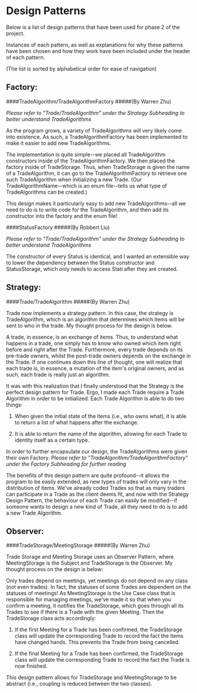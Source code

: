 # Design Patterns

Below is a list of design patterns that have been used for phase 2 of the project. 

Instances of each pattern, as well as explanations for why these patterns have been chosen and how they work have been included under the header of each pattern.

(The list is sorted by alphabetical order for ease of navigation)

## Factory:

####TradeAlgorithm/TradeAlgorithmFactory
#####(By Warren Zhu)

*Please refer to "Trade/TradeAlgorithm" under the Strategy Subheading to better understand TradeAlgorithms*

As the program grows, a variety of TradeAlgorithms will very likely come into existence. As such, a TradeAlgorithmFactory has been implemented to make it easier to add new TradeAlgorithms.

The implementation is quite simple--we placed all TradeAlgorithm constructors inside of the TradeAlgorithmFactory. We then placed the factory inside of TradeStorage. Thus, when TradeStorage is given the name of a TradeAlgorithm, it can go to the TradeAlgorithmFactory to retrieve one such TradeAlgorithm when initializing a new Trade. (Our TradeAlgorithmName--which is an enum file--tells us what type of TradeAlgorithms can be created.)

This design makes it particularly easy to add new TradeAlgorithms--all we need to do is to write code for the TradeAlgorithm, and then add its constructor into the factory and the enum file!

####StatusFactory
#####(By Robbert Liu)

*Please refer to "Trade/TradeAlgorithm" under the Strategy Subheading to better understand TradeAlgorithms*

The constructor of every Status is identical, and I wanted an extensible way to lower the dependency between the Status constructor and StatusStorage, which only needs to access Stati after they are created.


## Strategy:

####Trade/TradeAlgorithm
#####(By Warren Zhu)

Trade now implements a strategy pattern. In this case, the strategy is TradeAlgorithm, which is an algorithm that determines which items will be sent to who in the trade. My thought process for the design is below.

A trade, in essence, is an exchange of items. Thus, to understand what happens in a trade, one simply has to know who owned which item right before and right after the Trade. Furthermore, every trade depends on its pre-trade owners, whilst the post-trade owners depends on the exchange in the Trade. If one continues down this line of thought, one will realize that each trade is, in essence, a mutation of the item's original owners, and as such, each trade is really just an algorithm.

It was with this realization that I finally understood that the Strategy is the perfect design pattern for Trade. Ergo, I made each Trade require a Trade Algorithm in order to be initialized. Each Trade Algorithm is able to do two things:

1) When given the initial state of the items (i.e., who owns what), it is able to return a list of what happens after the exchange.

2) It is able to return the name of the algorithm, allowing for each Trade to identity itself as a certain type.

In order to further encapsulate our design, the TradeAlgorithms were given their own Factory. *Please refer to "TradeAlgorithm/TradeAlgorithmFactory" under the Factory Subheading for further reading*

The benefits of this design pattern are quite profound--it allows the program to be easily extended, as new types of trades will only vary in the distribution of items. We've already coded Trades so that as many traders can participate in a Trade as the client deems fit, and now with the Strategy Design Pattern, the behaviour of each Trade can easily be modified--if someone wants to design a new kind of Trade, all they need to do is to add a new Trade Algorithm.





## Observer:

####TradeStorage/MeetingStorage
#####(By Warren Zhu)

Trade Storage and Meeting Storage uses an Observer Pattern, where MeetingStorage is the Subject and TradeStorage is the Observer. My thought process on the design is below:

Only trades depend on meetings, yet meetings do not depend on any class (not even trades). In fact, the statuses of some Trades are dependent on the statuses of meetings! As MeetingStorage is the Use Case class that is responsible for managing meetings, we've made it so that when you confirm a meeting, it notifies the TradeStorage, which goes through all its Trades to see if there is a Trade with the given Meeting. Then the TradeStorage class acts accordingly:

1) If the first Meeting for a Trade has been confirmed, the TradeStorage class will update the corresponding Trade to record the fact the items have changed hands. This prevents the Trade from being cancelled.

2) If the final Meeting for a Trade has been confirmed, the TradeStorage class will update the corresponding Trade to record the fact the Trade is now finished.

This design pattern allows for TradeStorage and MeetingStorage to be abstract (i.e., coupling is reduced between the two classes).